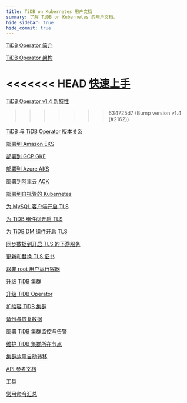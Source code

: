 ```yaml
---
title: TiDB on Kubernetes 用户文档
summary: 了解 TiDB on Kubernetes 的用户文档。
hide_sidebar: true
hide_commit: true
---
```


<LearningPathContainer platform="tidb-operator" title="TiDB on Kubernetes" subTitle="使用 PingCAP 提供的 TiDB Operator，你可以在公有云或私有部署的 Kubernetes 集群上自动运维 TiDB 集群，实现 TiDB 在 Kubernetes 上的无缝运行。">

<LearningPath label="了解" icon="cloud1">

[TiDB Operator 简介](https://docs.pingcap.com/zh/tidb-in-kubernetes/v1.4/tidb-operator-overview)

[TiDB Operator 架构](https://docs.pingcap.com/zh/tidb-in-kubernetes/v1.4/architecture)

<<<<<<< HEAD
[快速上手](https://docs.pingcap.com/zh/tidb-in-kubernetes/v1.4/get-started)
=======
[TiDB Operator v1.4 新特性](https://docs.pingcap.com/zh/tidb-in-kubernetes/dev/whats-new-in-v1.4)
>>>>>>> 634725d7 (Bump version v1.4 (#2162))

[TiDB 与 TiDB Operator 版本关系](https://docs.pingcap.com/zh/tidb-in-kubernetes/v1.4/tidb-operator-overview)

</LearningPath>

<LearningPath label="部署" icon="deploy">

[部署到 Amazon EKS](https://docs.pingcap.com/zh/tidb-in-kubernetes/v1.4/deploy-on-aws-eks)

[部署到 GCP GKE](https://docs.pingcap.com/zh/tidb-in-kubernetes/v1.4/deploy-on-gcp-gke)

[部署到 Azure AKS](https://docs.pingcap.com/zh/tidb-in-kubernetes/v1.4/deploy-on-azure-aks)

[部署到阿里云 ACK](https://docs.pingcap.com/zh/tidb-in-kubernetes/v1.4/deploy-on-alibaba-cloud)

[部署到自托管的 Kubernetes](https://docs.pingcap.com/zh/tidb-in-kubernetes/v1.4/prerequisites)

</LearningPath>

<LearningPath label="安全" icon="cloud3">

[为 MySQL 客户端开启 TLS](https://docs.pingcap.com/zh/tidb-in-kubernetes/v1.4/enable-tls-for-mysql-client)

[为 TiDB 组件间开启 TLS](https://docs.pingcap.com/zh/tidb-in-kubernetes/v1.4/enable-tls-between-components)

[为 TiDB DM 组件开启 TLS](https://docs.pingcap.com/zh/tidb-in-kubernetes/v1.4/enable-tls-for-dm)

[同步数据到开启 TLS 的下游服务](https://docs.pingcap.com/zh/tidb-in-kubernetes/v1.4/enable-tls-for-ticdc-sink)

[更新和替换 TLS 证书](https://docs.pingcap.com/zh/tidb-in-kubernetes/v1.4/renew-tls-certificate)

[以非 root 用户运行容器](https://docs.pingcap.com/zh/tidb-in-kubernetes/v1.4/containers-run-as-non-root-user)

</LearningPath>

<LearningPath label="运维" icon="maintain">

[升级 TiDB 集群](https://docs.pingcap.com/zh/tidb-in-kubernetes/v1.4/upgrade-a-tidb-cluster)

[升级 TiDB Operator](https://docs.pingcap.com/zh/tidb-in-kubernetes/v1.4/upgrade-tidb-operator)

[扩缩容 TiDB 集群](https://docs.pingcap.com/zh/tidb-in-kubernetes/v1.4/scale-a-tidb-cluster)

[备份与恢复数据](https://docs.pingcap.com/zh/tidb-in-kubernetes/v1.4/backup-restore-overview)

[部署 TiDB 集群监控与告警](https://docs.pingcap.com/zh/tidb-in-kubernetes/v1.4/monitor-a-tidb-cluster)

[维护 TiDB 集群所在节点](https://docs.pingcap.com/zh/tidb-in-kubernetes/v1.4/maintain-a-kubernetes-node)

[集群故障自动转移](https://docs.pingcap.com/zh/tidb-in-kubernetes/v1.4/use-auto-failover)

</LearningPath>

<LearningPath label="参考" icon="cloud-dev">

[API 参考文档](https://github.com/pingcap/tidb-operator/blob/master/docs/api-references/docs.md)

[工具](https://docs.pingcap.com/zh/tidb-in-kubernetes/v1.4/tidb-toolkit)

[常用命令汇总](https://docs.pingcap.com/zh/tidb-in-kubernetes/v1.4/cheat-sheet)

</LearningPath>

</LearningPathContainer>
